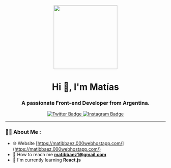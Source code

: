 <div id="header" align="center">
    <img src="https://media.giphy.com/media/14tvbepZ8vhU40/giphy.gif" width="200">
    <h1 align="center">Hi 👋, I'm Matías</h1>
    <h3 align="center">A passionate Front-end Developer from Argentina.</h3>
</div>

<div id="badges" align="center">
    <a href="https://twitter.com/matibbaez" target="_blank">
        <img src="https://img.shields.io/twitter/follow/matibbaez?color=grey&logo=twitter&style=for-the-badge" alt="Twitter Badge">
    </a>
    <a href="https://instagram.com/matibbaez" target="_blank">
        <img src="https://img.shields.io/twitter/follow/matibbaez?color=grey&logo=instagram&style=for-the-badge" alt="Instagram Badge">
    </a>
</div>

---

### 👨‍💻 About Me :

- 🌐 Website [https://matibbaez.000webhostapp.com/](https://matibbaez.000webhostapp.com/)
- 💬 How to reach me **matibbaez1@gmail.com**
- 📖 I'm currently learning **React.js**
